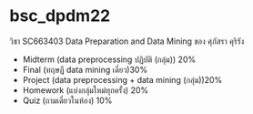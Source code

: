 # bsc_dpdm22
วิชา SC663403  Data Preparation and Data Mining ของ ศุภัสรา คุริรัง

- Midterm (data preprocessing ปฏิบัติ (กลุ่ม))  20%
- Final (ทฤษฏี data mining เดี่ยว)30%
- Project (data preprocessing + data mining (กลุ่ม))20%
- Homework (แบ่งกลุ่มใหม่ทุกครั้ง) 20%
- Quiz (ถามเดี่ยวในห้อง) 10%
